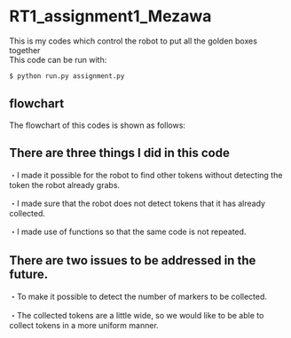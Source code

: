 # RT1_assignment1_Mezawa
This is my codes which control the robot to put all the golden boxes together  
	This code can be run with:

 ```bash
$ python run.py assignment.py 
``` 

## flowchart
The flowchart of this codes is shown as follows:


## There are three things I did in this code

・I made it possible for the robot to find other tokens without detecting the token the robot already grabs.

・I made sure that the robot does not detect tokens that it has already collected.

・I made use of functions so that the same code is not repeated.

## There are two issues to be addressed in the future.

・To make it possible to detect the number of markers to be collected.

・The collected tokens are a little wide, so we would like to be able to collect tokens in a more uniform manner.

